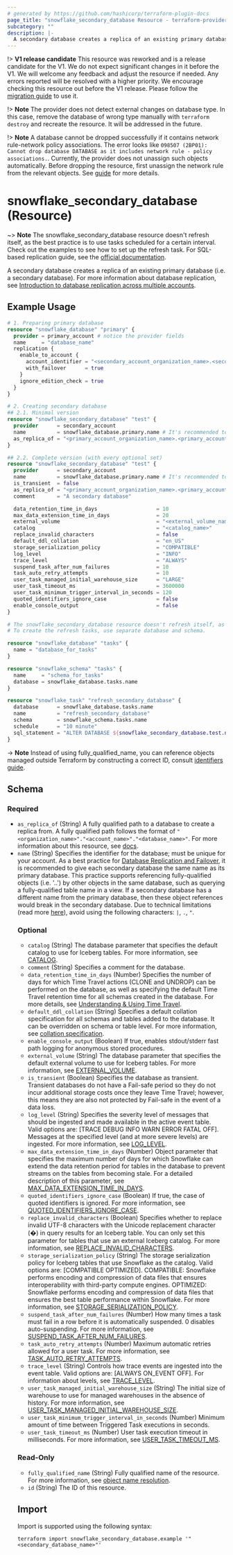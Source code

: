 ```yaml
---
# generated by https://github.com/hashicorp/terraform-plugin-docs
page_title: "snowflake_secondary_database Resource - terraform-provider-snowflake"
subcategory: ""
description: |-
  A secondary database creates a replica of an existing primary database (i.e. a secondary database). For more information about database replication, see Introduction to database replication across multiple accounts https://docs.snowflake.com/en/user-guide/db-replication-intro.
---
```


!> **V1 release candidate** This resource was reworked and is a release candidate for the V1. We do not expect significant changes in it before the V1. We will welcome any feedback and adjust the resource if needed. Any errors reported will be resolved with a higher priority. We encourage checking this resource out before the V1 release. Please follow the [migration guide](https://github.com/Snowflake-Labs/terraform-provider-snowflake/blob/main/MIGRATION_GUIDE.md#v0920--v0930) to use it.

!> **Note** The provider does not detect external changes on database type. In this case, remove the database of wrong type manually with `terraform destroy` and recreate the resource. It will be addressed in the future.

!> **Note** A database cannot be dropped successfully if it contains network rule-network policy associations. The error looks like `098507 (2BP01): Cannot drop database DATABASE as it includes network rule - policy associations.`. Currently, the provider does not unassign such objects automatically. Before dropping the resource, first unassign the network rule from the relevant objects. See [guide](https://registry.terraform.io/providers/Snowflake-Labs/snowflake/latest/docs/guides/unassigning_policies) for more details.

# snowflake_secondary_database (Resource)

~> **Note** The snowflake_secondary_database resource doesn't refresh itself, as the best practice is to use tasks scheduled for a certain interval. Check out the examples to see how to set up the refresh task. For SQL-based replication guide, see the [official documentation](https://docs.snowflake.com/en/user-guide/db-replication-config#replicating-a-database-to-another-account).

A secondary database creates a replica of an existing primary database (i.e. a secondary database). For more information about database replication, see [Introduction to database replication across multiple accounts](https://docs.snowflake.com/en/user-guide/db-replication-intro).

## Example Usage

```terraform
# 1. Preparing primary database
resource "snowflake_database" "primary" {
  provider = primary_account # notice the provider fields
  name     = "database_name"
  replication {
    enable_to_account {
      account_identifier = "<secondary_account_organization_name>.<secondary_account_name>"
      with_failover      = true
    }
    ignore_edition_check = true
  }
}

# 2. Creating secondary database
## 2.1. Minimal version
resource "snowflake_secondary_database" "test" {
  provider      = secondary_account
  name          = snowflake_database.primary.name # It's recommended to give a secondary database the same name as its primary database
  as_replica_of = "<primary_account_organization_name>.<primary_account_name>.${snowflake_database.primary.name}"
}

## 2.2. Complete version (with every optional set)
resource "snowflake_secondary_database" "test" {
  provider      = secondary_account
  name          = snowflake_database.primary.name # It's recommended to give a secondary database the same name as its primary database
  is_transient  = false
  as_replica_of = "<primary_account_organization_name>.<primary_account_name>.${snowflake_database.primary.name}"
  comment       = "A secondary database"

  data_retention_time_in_days                   = 10
  max_data_extension_time_in_days               = 20
  external_volume                               = "<external_volume_name>"
  catalog                                       = "<catalog_name>"
  replace_invalid_characters                    = false
  default_ddl_collation                         = "en_US"
  storage_serialization_policy                  = "COMPATIBLE"
  log_level                                     = "INFO"
  trace_level                                   = "ALWAYS"
  suspend_task_after_num_failures               = 10
  task_auto_retry_attempts                      = 10
  user_task_managed_initial_warehouse_size      = "LARGE"
  user_task_timeout_ms                          = 3600000
  user_task_minimum_trigger_interval_in_seconds = 120
  quoted_identifiers_ignore_case                = false
  enable_console_output                         = false
}

# The snowflake_secondary_database resource doesn't refresh itself, as the best practice is to use tasks scheduled for a certain interval.
# To create the refresh tasks, use separate database and schema.

resource "snowflake_database" "tasks" {
  name = "database_for_tasks"
}

resource "snowflake_schema" "tasks" {
  name     = "schema_for_tasks"
  database = snowflake_database.tasks.name
}

resource "snowflake_task" "refresh_secondary_database" {
  database      = snowflake_database.tasks.name
  name          = "refresh_secondary_database"
  schema        = snowflake_schema.tasks.name
  schedule      = "10 minute"
  sql_statement = "ALTER DATABASE ${snowflake_secondary_database.test.name} REFRESH"
}
```
-> **Note** Instead of using fully_qualified_name, you can reference objects managed outside Terraform by constructing a correct ID, consult [identifiers guide](https://registry.terraform.io/providers/Snowflake-Labs/snowflake/latest/docs/guides/identifiers#new-computed-fully-qualified-name-field-in-resources).
<!-- TODO(SNOW-1634854): include an example showing both methods-->

<!-- schema generated by tfplugindocs -->
## Schema

### Required

- `as_replica_of` (String) A fully qualified path to a database to create a replica from. A fully qualified path follows the format of `"<organization_name>"."<account_name>"."<database_name>"`. For more information about this resource, see [docs](./database).
- `name` (String) Specifies the identifier for the database; must be unique for your account. As a best practice for [Database Replication and Failover](https://docs.snowflake.com/en/user-guide/db-replication-intro), it is recommended to give each secondary database the same name as its primary database. This practice supports referencing fully-qualified objects (i.e. '<db>.<schema>.<object>') by other objects in the same database, such as querying a fully-qualified table name in a view. If a secondary database has a different name from the primary database, then these object references would break in the secondary database. Due to technical limitations (read more [here](https://github.com/Snowflake-Labs/terraform-provider-snowflake/blob/main/docs/technical-documentation/identifiers_rework_design_decisions.md#known-limitations-and-identifier-recommendations)), avoid using the following characters: `|`, `.`, `"`.

### Optional

- `catalog` (String) The database parameter that specifies the default catalog to use for Iceberg tables. For more information, see [CATALOG](https://docs.snowflake.com/en/sql-reference/parameters#catalog).
- `comment` (String) Specifies a comment for the database.
- `data_retention_time_in_days` (Number) Specifies the number of days for which Time Travel actions (CLONE and UNDROP) can be performed on the database, as well as specifying the default Time Travel retention time for all schemas created in the database. For more details, see [Understanding & Using Time Travel](https://docs.snowflake.com/en/user-guide/data-time-travel).
- `default_ddl_collation` (String) Specifies a default collation specification for all schemas and tables added to the database. It can be overridden on schema or table level. For more information, see [collation specification](https://docs.snowflake.com/en/sql-reference/collation#label-collation-specification).
- `enable_console_output` (Boolean) If true, enables stdout/stderr fast path logging for anonymous stored procedures.
- `external_volume` (String) The database parameter that specifies the default external volume to use for Iceberg tables. For more information, see [EXTERNAL_VOLUME](https://docs.snowflake.com/en/sql-reference/parameters#external-volume).
- `is_transient` (Boolean) Specifies the database as transient. Transient databases do not have a Fail-safe period so they do not incur additional storage costs once they leave Time Travel; however, this means they are also not protected by Fail-safe in the event of a data loss.
- `log_level` (String) Specifies the severity level of messages that should be ingested and made available in the active event table. Valid options are: [TRACE DEBUG INFO WARN ERROR FATAL OFF]. Messages at the specified level (and at more severe levels) are ingested. For more information, see [LOG_LEVEL](https://docs.snowflake.com/en/sql-reference/parameters.html#label-log-level).
- `max_data_extension_time_in_days` (Number) Object parameter that specifies the maximum number of days for which Snowflake can extend the data retention period for tables in the database to prevent streams on the tables from becoming stale. For a detailed description of this parameter, see [MAX_DATA_EXTENSION_TIME_IN_DAYS](https://docs.snowflake.com/en/sql-reference/parameters.html#label-max-data-extension-time-in-days).
- `quoted_identifiers_ignore_case` (Boolean) If true, the case of quoted identifiers is ignored. For more information, see [QUOTED_IDENTIFIERS_IGNORE_CASE](https://docs.snowflake.com/en/sql-reference/parameters#quoted-identifiers-ignore-case).
- `replace_invalid_characters` (Boolean) Specifies whether to replace invalid UTF-8 characters with the Unicode replacement character (�) in query results for an Iceberg table. You can only set this parameter for tables that use an external Iceberg catalog. For more information, see [REPLACE_INVALID_CHARACTERS](https://docs.snowflake.com/en/sql-reference/parameters#replace-invalid-characters).
- `storage_serialization_policy` (String) The storage serialization policy for Iceberg tables that use Snowflake as the catalog. Valid options are: [COMPATIBLE OPTIMIZED]. COMPATIBLE: Snowflake performs encoding and compression of data files that ensures interoperability with third-party compute engines. OPTIMIZED: Snowflake performs encoding and compression of data files that ensures the best table performance within Snowflake. For more information, see [STORAGE_SERIALIZATION_POLICY](https://docs.snowflake.com/en/sql-reference/parameters#storage-serialization-policy).
- `suspend_task_after_num_failures` (Number) How many times a task must fail in a row before it is automatically suspended. 0 disables auto-suspending. For more information, see [SUSPEND_TASK_AFTER_NUM_FAILURES](https://docs.snowflake.com/en/sql-reference/parameters#suspend-task-after-num-failures).
- `task_auto_retry_attempts` (Number) Maximum automatic retries allowed for a user task. For more information, see [TASK_AUTO_RETRY_ATTEMPTS](https://docs.snowflake.com/en/sql-reference/parameters#task-auto-retry-attempts).
- `trace_level` (String) Controls how trace events are ingested into the event table. Valid options are: [ALWAYS ON_EVENT OFF]. For information about levels, see [TRACE_LEVEL](https://docs.snowflake.com/en/sql-reference/parameters.html#label-trace-level).
- `user_task_managed_initial_warehouse_size` (String) The initial size of warehouse to use for managed warehouses in the absence of history. For more information, see [USER_TASK_MANAGED_INITIAL_WAREHOUSE_SIZE](https://docs.snowflake.com/en/sql-reference/parameters#user-task-managed-initial-warehouse-size).
- `user_task_minimum_trigger_interval_in_seconds` (Number) Minimum amount of time between Triggered Task executions in seconds.
- `user_task_timeout_ms` (Number) User task execution timeout in milliseconds. For more information, see [USER_TASK_TIMEOUT_MS](https://docs.snowflake.com/en/sql-reference/parameters#user-task-timeout-ms).

### Read-Only

- `fully_qualified_name` (String) Fully qualified name of the resource. For more information, see [object name resolution](https://docs.snowflake.com/en/sql-reference/name-resolution).
- `id` (String) The ID of this resource.

## Import

Import is supported using the following syntax:

```shell
terraform import snowflake_secondary_database.example '"<secondary_database_name>"'
```
